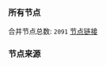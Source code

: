 ### 所有节点
合并节点总数: `2091`
[节点链接](https://raw.githubusercontent.com/rzhy1/11/master/sub/sub_merge_base64.txt)

### 节点来源